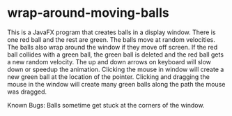 # wrap-around-moving-balls


This is a JavaFX program that creates balls in a display window.
There is one red ball and the rest are green.
The balls move at random velocities.
The balls also wrap around the window if they move off screen.
If the red ball collides with a green ball, the green ball is deleted and the red ball gets a new random velocity.
The up and down arrows on keyboard will slow down or speedup the animation.
Clicking the mouse in window will create a new green ball at the location of the pointer.
Clicking and dragging the mouse in the window will create many green balls along the path the mouse was dragged.


Known Bugs:
Balls sometime get stuck at the corners of the window.
